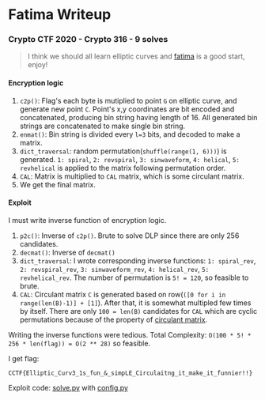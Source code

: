 # Fatima Writeup

### Crypto CTF 2020 - Crypto 316 - 9 solves

> I think we should all learn elliptic curves and [fatima](./fatima_6b3793a65ef501ea52e9993d25bc20f2647e131f.txz) is a good start, enjoy!

#### Encryption logic

1. `c2p()`: Flag's each byte is mutiplied to point `G` on elliptic curve, and generate new point `C`. Point's x,y coordinates are bit encoded and concatenated, producing bin string having length of 16. All generated bin strings are concatenated to make single bin string.
2. `enmat()`: Bin string is divided every `l=3` bits, and decoded to make a matrix.
3. `dict_traversal`: random permutation(`shuffle(range(1, 6)))`) is generated. `1: spiral`, `2: revspiral`,	`3: sinwaveform`, `4: helical`, `5: revhelical` is applied to the matrix following permutation order.
4. `CAL`: Matrix is multiplied to `CAL` matrix, which is some circulant matrix.
5. We get the final matrix.

#### Exploit

I must write inverse function of encryption logic.

1. `p2c()`: Inverse of `c2p()`. Brute to solve DLP since there are only 256 candidates.
2. `decmat()`: Inverse of `decmat()`
3. `dict_traversal`: I wrote corresponding inverse functions: `1: spiral_rev`, `2: revspiral_rev`,	`3: sinwaveform_rev`, `4: helical_rev`, `5: revhelical_rev`. The number of permutation is `5! = 120`, so feasible to brute.
4. `CAL`: Circulant matrix `C` is generated based on row(`([0 for i in range(len(B)-1)] + [1]`). After that, it is somewhat multipled few times by itself. There are only `100 = len(B)` candidates for `CAL` which are cyclic permutations because of the property of [circulant matrix](https://en.wikipedia.org/wiki/Circulant_matrix).

Writing the inverse functions were tedious. Total Complexity: `O(100 * 5! * 256 * len(flag)) = O(2 ** 28)` so feasible.

I get flag:

```
CCTF{Elliptic_Curv3_1s_fun_&_simpLE_Circulaitng_it_make_it_funnier!!}
```

Exploit code: [solve.py](solve.py) with [config.py](config.py)